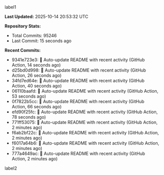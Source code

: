 
label1 
<!-- ACTIVITY_START -->
**Last Updated:** 2025-10-14 20:53:32 UTC

**Repository Stats:**
- Total Commits: 95246
- Last Commit: 15 seconds ago

**Recent Commits:**
- 9341e723e3: 🤖 Auto-update README with recent activity (GitHub Action, 14 seconds ago)
- d25bd0d998: 🤖 Auto-update README with recent activity (GitHub Action, 26 seconds ago)
- 34fd7ed64e: 🤖 Auto-update README with recent activity (GitHub Action, 40 seconds ago)
- 06110baafd: 🤖 Auto-update README with recent activity (GitHub Action, 53 seconds ago)
- 0f7822b5cc: 🤖 Auto-update README with recent activity (GitHub Action, 66 seconds ago)
- efd90f25fc: 🤖 Auto-update README with recent activity (GitHub Action, 78 seconds ago)
- 771ff53075: 🤖 Auto-update README with recent activity (GitHub Action, 2 minutes ago)
- f6ab2bf22c: 🤖 Auto-update README with recent activity (GitHub Action, 2 minutes ago)
- f6017a64b6: 🤖 Auto-update README with recent activity (GitHub Action, 2 minutes ago)
- 777a4649ac: 🤖 Auto-update README with recent activity (GitHub Action, 2 minutes ago)
<!-- ACTIVITY_END -->

label2
